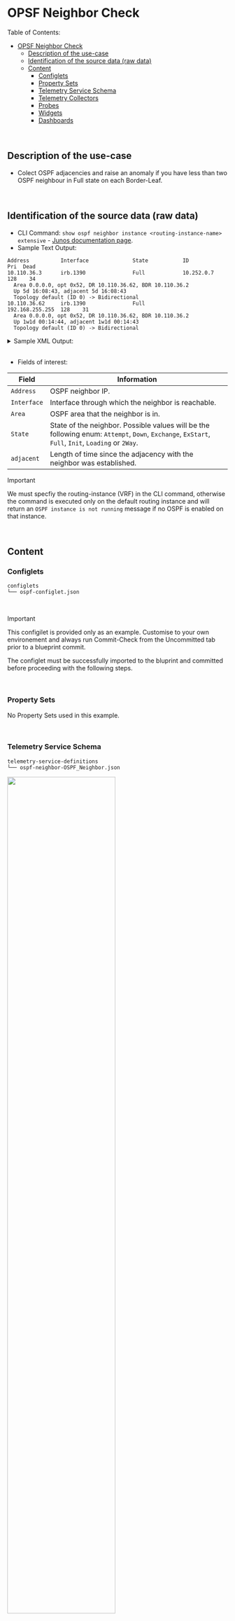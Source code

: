 # OPSF Neighbor Check


Table of Contents:
- [OPSF Neighbor Check](#opsf-neighbor-check)
  - [Description of the use-case](#description-of-the-use-case)
  - [Identification of the source data (raw data)](#identification-of-the-source-data-raw-data)
  - [Content](#content)
    - [Configlets](#configlets)
    - [Property Sets](#property-sets)
    - [Telemetry Service Schema](#telemetry-service-schema)
    - [Telemetry Collectors](#telemetry-collectors)
    - [Probes](#probes)
    - [Widgets](#widgets)
    - [Dashboards](#dashboards)

<br>

## Description of the use-case

- Colect OSPF adjacencies and raise an anomaly if you have less than two OSPF neighbour in Full state on each Border-Leaf.

<br>

## Identification of the source data (raw data)

- CLI Command: `show ospf neighbor instance <routing-instance-name> extensive` - [Junos documentation page](https://www.juniper.net/documentation/us/en/software/junos/ospf/topics/ref/command/show-ospf-ospf3-neighbor.html). 
- Sample Text Output:
```
Address          Interface              State           ID               Pri  Dead
10.110.36.3      irb.1390               Full            10.252.0.7       128    34
  Area 0.0.0.0, opt 0x52, DR 10.110.36.62, BDR 10.110.36.2
  Up 5d 16:08:43, adjacent 5d 16:08:43
  Topology default (ID 0) -> Bidirectional
10.110.36.62     irb.1390               Full            192.168.255.255  128    31
  Area 0.0.0.0, opt 0x52, DR 10.110.36.62, BDR 10.110.36.2
  Up 1w1d 00:14:44, adjacent 1w1d 00:14:43
  Topology default (ID 0) -> Bidirectional
```
<details>
    <summary>Sample XML Output:</summary>

```xml
<rpc-reply xmlns:junos="http://xml.juniper.net/junos/23.2R1.14/junos">
    <ospf-neighbor-information xmlns="http://xml.juniper.net/junos/23.2R0/junos-routing">
        <ospf-neighbor>
            <neighbor-address>10.110.36.3</neighbor-address>
            <interface-name>irb.1390</interface-name>
            <ospf-neighbor-state>Full</ospf-neighbor-state>
            <neighbor-id>10.252.0.7</neighbor-id>
            <neighbor-priority>128</neighbor-priority>
            <activity-timer>38</activity-timer>
            <ospf-area>0.0.0.0</ospf-area>
            <options>0x52</options>
            <dr-address>10.110.36.62</dr-address>
            <bdr-address>10.110.36.2</bdr-address>
            <neighbor-up-time junos:seconds="490384">
                5d 16:13:04
            </neighbor-up-time>
            <neighbor-adjacency-time junos:seconds="490384">
                5d 16:13:04
            </neighbor-adjacency-time>
            <ospf-neighbor-topology>
                <ospf-topology-name>default</ospf-topology-name>
                <ospf-topology-id>0</ospf-topology-id>
                <ospf-neighbor-topology-state>Bidirectional</ospf-neighbor-topology-state>
            </ospf-neighbor-topology>
        </ospf-neighbor>
        <ospf-neighbor>
            <neighbor-address>10.110.36.62</neighbor-address>
            <interface-name>irb.1390</interface-name>
            <ospf-neighbor-state>Full</ospf-neighbor-state>
            <neighbor-id>192.168.255.255</neighbor-id>
            <neighbor-priority>128</neighbor-priority>
            <activity-timer>32</activity-timer>
            <ospf-area>0.0.0.0</ospf-area>
            <options>0x52</options>
            <dr-address>10.110.36.62</dr-address>
            <bdr-address>10.110.36.2</bdr-address>
            <neighbor-up-time junos:seconds="692345">
                1w1d 00:19:05
            </neighbor-up-time>
            <neighbor-adjacency-time junos:seconds="692344">
                1w1d 00:19:04
            </neighbor-adjacency-time>
            <ospf-neighbor-topology>
                <ospf-topology-name>default</ospf-topology-name>
                <ospf-topology-id>0</ospf-topology-id>
                <ospf-neighbor-topology-state>Bidirectional</ospf-neighbor-topology-state>
            </ospf-neighbor-topology>
        </ospf-neighbor>
    </ospf-neighbor-information>
    <cli>
        <banner></banner>
    </cli>
</rpc-reply>
```
</details>
  
<br>

- Fields of interest:

| Field | Information |
| --- | --- |
| `Address` | OSPF neighbor IP. |
| `Interface` | Interface through which the neighbor is reachable. |
| `Area` | OSPF area that the neighbor is in. |
| `State` | State of the neighbor. Possible values will be the following enum: `Attempt`, `Down`, `Exchange`, `ExStart`, `Full`, `Init`, `Loading` or `2Way`. |
| `adjacent` | Length of time since the adjacency with the neighbor was established. |


> [!IMPORTANT]
> We must specfiy the routing-instance (VRF) in the CLI command, otherwise the command is executed only on the default routing instance and will return an `OSPF instance is not running` message if no OSPF is enabled on that instance.

<br>

## Content

### Configlets
```
configlets
└── ospf-configlet.json
```

<br>

> [!IMPORTANT]
> This configilet is provided only as an example. Customise to your own environement and always run Commit-Check from the Uncommitted tab prior to a blueprint commit.
> 
> The configlet must be successfully imported to the bluprint and committed before proceeding with the following steps.

<br>

### Property Sets
No Property Sets used in this example.

<br>

### Telemetry Service Schema 
```
telemetry-service-definitions
└── ospf-neighbor-OSPF_Neighbor.json
```
<img src="Images/OSPF-Neighbor_Service_Schema.png" width="70%" height="70%">

<br>

### Telemetry Collectors
```
telemetry-collectors
└── ospf-neighbor-OSPF_Neighbor.json
```
![OSPF-Neighbor_Collector](Images/OSPF-Neighbor_Collector.png)

Pay attention to the expression used in the `Value` and the logic to convert the text string provided by the `/ospf-neighbor-information/ospf-neighbor/ospf-neighbor-state` XML path into an integer value which will then be converted back to an enum using the "Value map" processor property of the `Extensible_Service_Data_Collector_Processor` IBA procesor (See probe's configuration).
> [!IMPORTANT]
> Python based expressions are supported as long as they are expressed in a one-liner. For example to express an `if this than that` conditional, it will have to be wirtten in the format: `<value_if_true> if <condition> else <value_if_false>`.
```python
0 if Neighbor_State == "Attempt" 
else 2 if Neighbor_State == "Down" 
else 3 if Neighbor_State == "Exchange" 
else 4 if Neighbor_State == "ExStart" 
else 5 if Neighbor_State == "Init" 
else 6 if Neighbor_State == "Loading" 
else 7 if Neighbor_State == "2Way" 
else 1 if Neighbor_State == "Full" 
else None
```

<br>

### Probes
```
probes
└── ospf-neighbour-check.json
```
Source Processor configuration:
- Considering the keys defined in the `OSPF_neighbor` service cannot be derived from the graph, we need to define the probe using a **Dynamic Stages** approach. With that, the IBA processors series, i.e rows in the output stage, are controlled by the collector instead of being controlled by the graph query like for **Static Stages** approach. The count of those series dynamically reacts to the collector's output. It is only required to map the system_ID to a to a graph node's property. Other collectors key do not requires any mapping to the Graph. To define the probe as  **Dynamic Stages** one we will choose a data type of `Dynamic Discrete State`, because our service value data type is `integer`.

<img src="Images/OSPF-Neighbor_Probe_Source_Processor.png" width="80%" height="80%">

<br>

Output stage:

![OSPF-Neighbor_Probe_Stage_1](Images/OSPF-Neighbor_Probe_Stage_1.png)

<br>

Output stage:

![OSPF-Neighbor_Probe_Stage_2](Images/OSPF-Neighbor_Probe_Stage_2.png)

<br>

Output stage:

![OSPF-Neighbor_Probe_Stage_3](Images/OSPF-Neighbor_Probe_Stage_3.png)

<br>

Putting it all together - Probe pipeline representation:

<img src="Images/OSPF-Neighbor_Probe_Pipeline_Vertical.png" width="30%" height="30%">

<br>

### Widgets
```
widgets
├── ospf-neighbor-count-per-border-leaf.json
└── ospf-neighbor-state.json
```

<br>

Configuration of the first widget: 

<img src="Images/OSPF-Neighbor_Probe_Stage_Widget1.png" width="50%" height="50%">

<br>

Configuration of the second widget:
  
<img src="Images/OSPF-Neighbor_Probe_Stage_Widget2.png" width="50%" height="50%">

<br>

### Dashboards
```
dashboards
└── ospf-adjacencies-on-border-leafs.json
```

![OSPF-Neighbor_Dashboard](Images/OSPF-Neighbor_Dashboard.png)